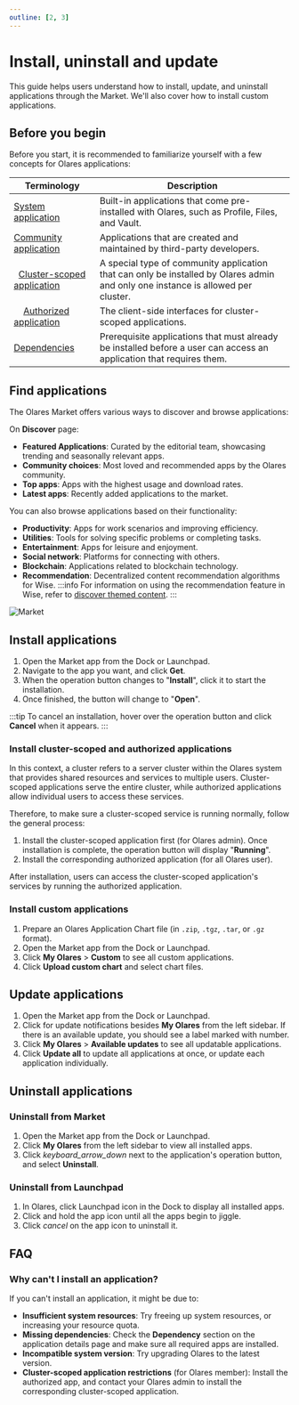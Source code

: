 ```yaml
---
outline: [2, 3]
---
```


# Install, uninstall and update
This guide helps users understand how to install, update, and uninstall applications through the Market. We'll also cover how to install custom applications.

## Before you begin
Before you start, it is recommended to familiarize yourself with a few concepts for Olares applications:

| Terminology                                                                                          | Description                                                                                                                      |
|------------------------------------------------------------------------------------------------------|----------------------------------------------------------------------------------------------------------------------------------|
| [System application](../concepts/application.md#system-applications)                                 | Built-in applications that come pre-installed with Olares, such as Profile, Files, and Vault.                                    |
| [Community application](../concepts/application.md#community-applications)                           | Applications that are created and maintained by third-party developers.                                                          |
| &nbsp;&nbsp;[Cluster-scoped application](../concepts/application.md#cluster-scoped-applications)     | A special type of community application that can only be installed by Olares admin and only one instance is allowed per cluster. |
| &nbsp;&nbsp;&nbsp;&nbsp;[Authorized application](../concepts/application.md#authorized-applications) | The client-side interfaces for cluster-scoped applications.                                                                      |
| [Dependencies](../concepts/application.md#dependencies)                                              | Prerequisite applications that must already be installed before a user can access an application that requires them.             |

## Find applications
The Olares Market offers various ways to discover and browse applications:

On **Discover** page:
* **Featured Applications**: Curated by the editorial team, showcasing trending and seasonally relevant apps.
* **Community choices**: Most loved and recommended apps by the Olares community.
* **Top apps**: Apps with the highest usage and download rates.
* **Latest apps**: Recently added applications to the market.

You can also browse applications based on their functionality:
* **Productivity**: Apps for work scenarios and improving efficiency.
* **Utilities**: Tools for solving specific problems or completing tasks.
* **Entertainment**: Apps for leisure and enjoyment.
* **Social network**: Platforms for connecting with others.
* **Blockchain**: Applications related to blockchain technology.
* **Recommendation**: Decentralized content recommendation algorithms for Wise.
    :::info
    For information on using the recommendation feature in Wise, refer to [discover themed content](./recommend).
    :::

![Market](/images/manual/tasks/market-discover.png#bordered)
## Install applications

1. Open the Market app from the Dock or Launchpad.
2. Navigate to the app you want, and click **Get**.
3. When the operation button changes to "**Install**", click it to start the installation.
4. Once finished, the button will change to "**Open**".

:::tip
To cancel an installation, hover over the operation button and click **Cancel** when it appears.
:::

### Install cluster-scoped and authorized applications
In this context, a cluster refers to a server cluster within the Olares system that provides shared resources and services to multiple users. Cluster-scoped applications serve the entire cluster, while authorized applications allow individual users to access these services.

Therefore, to make sure a cluster-scoped service is running normally, follow the general process:

1. Install the cluster-scoped application first (for Olares admin).
    Once installation is complete, the operation button will display "**Running**".
2. Install the corresponding authorized application (for all Olares user).

After installation, users can access the cluster-scoped application's services by running the authorized application.

### Install custom applications

1. Prepare an Olares Application Chart file (in `.zip`, `.tgz`, `.tar`, or `.gz` format).
2. Open the Market app from the Dock or Launchpad.
3. Click **My Olares** > **Custom** to see all custom applications.
4. Click **Upload custom chart** and select chart files.

## Update applications
1. Open the Market app from the Dock or Launchpad.
2. Click for update notifications besides **My Olares** from the left sidebar.
    If there is an available update, you should see a label marked with number.
3. Click **My Olares** > **Available updates** to see all updatable applications.
4. Click **Update all** to update all applications at once, or update each application individually.

## Uninstall applications

### Uninstall from Market
1. Open the Market app from the Dock or Launchpad.
2. Click **My Olares** from the left sidebar to view all installed apps.
3. Click <i class="material-symbols-outlined">keyboard_arrow_down</i> next to the application's operation button, and select **Uninstall**.

### Uninstall from Launchpad
1. In Olares, click Launchpad icon in the Dock to display all installed apps.
2. Click and hold the app icon until all the apps begin to jiggle.
3. Click <i class="material-symbols-outlined">cancel</i> on the app icon to uninstall it.


## FAQ

### Why can't I install an application?
If you can't install an application, it might be due to:
* **Insufficient system resources**: Try freeing up system resources, or increasing your resource quota.
* **Missing dependencies**: Check the **Dependency** section on the application details page and make sure all required apps are installed.
* **Incompatible system version**: Try upgrading Olares to the latest version.
* **Cluster-scoped application restrictions** (for Olares member): Install the authorized app, and contact your Olares admin to install the corresponding cluster-scoped application.


